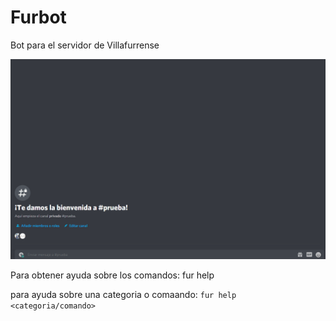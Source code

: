 # Furbot
Bot para el servidor de Villafurrense

![Demo](assets/demo.gif)

Para obtener ayuda sobre los comandos:
fur help


para ayuda sobre una categoria o comaando:
`fur help <categoria/comando>`
